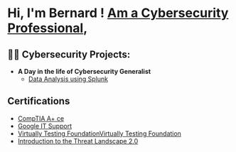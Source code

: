 <h1>Hi, I'm Bernard ! <a href="https://www.linkedin.com/in/bernardogbevire/">Am a Cybersecurity Professional</a>, 

<h2>👨‍💻 Cybersecurity Projects:</h2>

- <b>A Day in the life of Cybersecurity Generalist</b>
  - [Data Analysis using Splunk](https://github.com/Cyberlieutenant/LABURL)

<h2>Certifications</h2>

- [CompTIA A+ ce](https://www.credly.com/badges/d7769ed1-c638-4b7a-9fe7-8b1172e5a0c1/linked_in_profile)
- [Google IT Support ](https://www.credly.com/badges/9947c0fb-dde3-4616-9988-dbc05c28d2fb/linked_in_profile)
- [Virtually Testing FoundationVirtually Testing Foundation](https://certificate.givemycertificate.com/c/5961fd11-482c-44ea-a39c-ba933fd6f214)
- [Introduction to the Threat Landscape 2.0](https://www.credly.com/badges/2051ac38-e2ba-485e-8d42-83752271e566/linked_in_profile)



<!--
**joshmadakor1/joshmadakor1** is a ✨ _special_ ✨ repository because its `README.md` (this file) appears on your GitHub profile.

Here are some ideas to get you started:

- 🔭 I’m currently working on ...
- 🌱 I’m currently learning ...
- 👯 I’m looking to collaborate on ...
- 🤔 I’m looking for help with ...
- 💬 Ask me about ...
- 📫 How to reach me: ...
- 😄 Pronouns: ...
- ⚡ Fun fact: ...
-->

